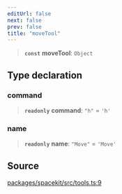 ```yaml
---
editUrl: false
next: false
prev: false
title: "moveTool"
---
```


> **`const`** **moveTool**: `Object`

## Type declaration

### command

> **`readonly`** **command**: `"h"` = `'h'`

### name

> **`readonly`** **name**: `"Move"` = `'Move'`

## Source

[packages/spacekit/src/tools.ts:9](https://github.com/nodenogg-in/alpha-p2p/blob/a4d5eff/packages/spacekit/src/tools.ts#L9)
